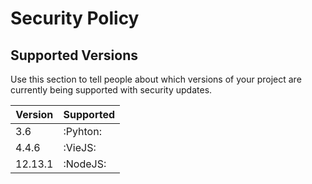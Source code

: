 # Security Policy

## Supported Versions

Use this section to tell people about which versions of your project are
currently being supported with security updates.

| Version | Supported          |
| ------- | ------------------ |
| 3.6     | :Pyhton:           |
| 4.4.6   | :VieJS:            |
| 12.13.1 | :NodeJS:           |
